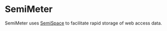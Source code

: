 # SemiMeter

SemiMeter uses <a href="http://www.semispace.org/" alt="SemiSpace">SemiSpace</a> to facilitate rapid storage of web access data.
 
